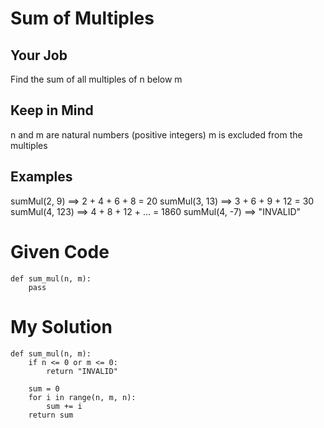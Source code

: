 # Sum of Multiples

## Your Job
Find the sum of all multiples of n below m

## Keep in Mind
n and m are natural numbers (positive integers)
m is excluded from the multiples

## Examples
sumMul(2, 9)   ==> 2 + 4 + 6 + 8 = 20
sumMul(3, 13)  ==> 3 + 6 + 9 + 12 = 30
sumMul(4, 123) ==> 4 + 8 + 12 + ... = 1860
sumMul(4, -7)  ==> "INVALID"

# Given Code

```{python}
def sum_mul(n, m):
    pass
```

# My Solution

```{python}
def sum_mul(n, m):
    if n <= 0 or m <= 0:
        return "INVALID"
    
    sum = 0
    for i in range(n, m, n):
        sum += i
    return sum
```

